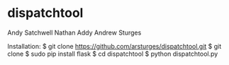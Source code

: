 dispatchtool
============
Andy Satchwell
Nathan Addy
Andrew Sturges

Installation:
$ git clone https://github.com/arsturges/dispatchtool.git
$ git clone <path to Nathans attila server to clone dr_dispatch>
$ sudo pip install flask
$ cd dispatchtool
$ python dispatchtool.py
